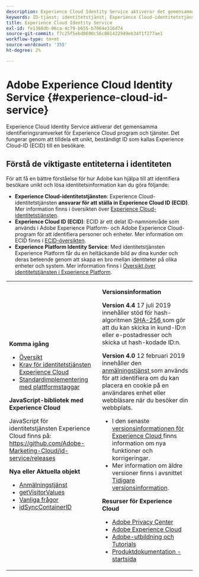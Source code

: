 ```yaml
---
description: Experience Cloud Identity Service aktiverar det gemensamma identifieringsramverket för Experience Cloud program och tjänster. Det fungerar genom att tilldela ett unikt, beständigt ID som kallas Experience Cloud-ID (ECID) till en besökare.
keywords: ID-tjänst; identitetstjänst; Experience Cloud-identitetstjänst
title: Experience Cloud Identity Service
exl-id: fe1368db-06ca-4c79-b655-b7064e316d74
source-git-commit: f7c25f5ebd0690c56c081422949eb34f1f277ae1
workflow-type: tm+mt
source-wordcount: '355'
ht-degree: 2%

---
```


# Adobe Experience Cloud Identity Service {#experience-cloud-id-service}

Experience Cloud Identity Service aktiverar det gemensamma identifieringsramverket för Experience Cloud program och tjänster. Det fungerar genom att tilldela ett unikt, beständigt ID som kallas Experience Cloud-ID (ECID) till en besökare.

## Förstå de viktigaste entiteterna i identiteten

För att få en bättre förståelse för hur Adobe kan hjälpa till att identifiera besökare unikt och lösa identitetsinformation kan du göra följande:

* **Experience Cloud-identitetstjänsten**: Experience Cloud-identitetstjänsten **ansvarar för att ställa in Experience Cloud ID (ECID)**. Mer information finns i översikten över [Experience Cloud-identitetstjänsten](./introduction/overview.md).
* **Experience Cloud ID (ECID)**: ECID är ett delat ID-namnområde som används i Adobe Experience Platform- och Adobe Experience Cloud-program för att identifiera personer och enheter. Mer information om ECID finns i [ECID-översikten](https://experienceleague.adobe.com/docs/experience-platform/identity/ecid.html).
* **Experience Platform Identity Service**: Med identitetstjänsten Experience Platform får du en heltäckande bild av dina kunder och deras beteende genom att skapa en bro mellan identiteter på olika enheter och system. Mer information finns i [Översikt över identitetstjänsten i Experience Platform](https://experienceleague.adobe.com/docs/experience-platform/identity/home.html?lang=sv).

<!-- The Adobe Experience Cloud Identity Service provides a universal, persistent ID that identifies your visitors across all the solutions in the Experience Cloud. It can replace ID generation code for Experience Cloud solutions and services. -->

<table id="table_5E612F746A704FE095B809A013EE977F" class="simpletable"> 
 <tbody> 
  <tr> 
   <td colname="col1"> <p> <b>Komma igång</b> </p> <p> 
     <ul id="ul_D5EC6A54A03F4AB595B588116A7C1296"> 
      <li id="li_845F6DE25A1241439BCDCBC00459D7EB"> <a href="introduction/overview.md" format="dita" scope="local"> Översikt </a> </li> 
      <li id="li_47F399E1D4AF4F08BD647DF01A423BA7"> <a href="reference/requirements.md" format="dita" scope="local"> Krav för identitetstjänsten Experience Cloud </a> </li> 
      <li id="li_CBEEE79B45644F28A52B58DDF23DAD4F"> <a href="https://experienceleague.adobe.com/docs/experience-platform/tags/home.html?lang=en" format="html" scope="external"> Standardimplementering med plattformstaggar </a> </li> 
     </ul> </p> <p><b>JavaScript-bibliotek med Experience Cloud </b> </p> <p>JavaScript för identitetstjänsten Experience Cloud finns på: <a href="https://github.com/Adobe-Marketing-Cloud/id-service/releases" format="https" scope="external"> https://github.com/Adobe-Marketing-Cloud/id-service/releases</a> </p> <p> <b>Nya eller Aktuella objekt</b> </p> <p> 
     <ul id="ul_B0A25B6827734D55BB1E20D12334AC21"> 
      <li id="li_A66924F4948F4A5ABA545A89A28A6F6A"><a href="implementation-guides/opt-in-service/optin-overview.md#concept-f9b5db0d27a245fbadd3e19162319360" format="dita" scope="local"> Anmälningstjänst </a> </li> 
      <li id="li_92D49CB788AD478EA74BCF5328CB9A14"> <a href="library/get-set/getvisitorvalues.md#reference-b8c9e17c170c4291829a792df46ce279" format="dita" scope="local"> getVisitorValues </a> </li> 
      <li id="li_9E512C6DD15C46C3ABD06ACD60D97E4A"> <a href="faq-intro/faq-intro.md" format="dita" scope="local"> Vanliga frågor </a> </li> 
      <li id="li_7744A4898EA542B9BF009D2066810050"> <a href="library/function-vars/idsyncontainerid.md#reference-5cfbed2240fa4def90f535f017a36015" format="dita" scope="local"> idSyncContainerID </a> </li> 
     </ul> </p> 
     <!-- 
     <p> <b>Announcements:</b> </p> 
     <p> <p>Important:  ID service support for Internet Explorer 6, 7, and 8 is deprecated and will be discontinued in a future release. </p> </p> 
     --> </td> 
   <td colname="col2"> <p> <b>Versionsinformation</b> </p> <p><b>Version 4.4</b> 17 juli 2019 innehåller stöd för hash-algoritmen <a href="reference/hashing-support.md" format="dita" scope="local"> SHA-256 </a> som gör att du kan skicka in kund-ID:n eller e-postadresser och skicka ut hash-kodade ID:n.</p><p><b>Version 4.0</b> 12 februari 2019 innehåller den <a href="implementation-guides/opt-in-service/optin-overview.md#concept-f9b5db0d27a245fbadd3e19162319360" format="dita" scope="local"> anmälningstjänst </a> som används för att identifiera om du kan placera en cookie på en användares enhet eller webbläsare när du besöker din webbplats. </p> <p> 
     <ul id="ul_4F06F170F214492780C7D25A069F799F"> 
      <li id="li_45A7CD556FE44F4DAB035C736A058F36"> I den senaste <a href="https://experienceleague.adobe.com/docs/release-notes/experience-cloud/current.html?lang=en" format="https" scope="external"> versionsinformationen för Experience Cloud </a> finns information om nya funktioner och korrigeringar. </li> 
      <li id="li_10CC4FBFEFC947CA9AD15F52D9715257">Mer information om äldre versioner finns i avsnittet <a href="https://experienceleague.adobe.com/docs/release-notes/experience-cloud/current.html?lang=en" format="html" scope="external"> Tidigare versionsinformation</a>. </li> 
     </ul> </p> <p> <b>Resurser för Experience Cloud</b> </p> <p> 
     <ul id="ul_E30EC96BDC624B5591F0470D430B7F41"> 
      <li id="li_F3A5CCFAE0F247CEB41A03CA8E03106B"> <a href="http://www.adobe.com/privacy.html" format="http" scope="external"> Adobe Privacy Center</a> </li> 
      <li id="li_A54C1EB170EA4B8FA6A81B90AB0C39DD"> <a href="https://experienceleague.adobe.com/docs/home.html?lang=en" scope="external" format="http"> Adobe Experience Cloud</a> </li> 
      <li id="li_1938F7044F544481A6CC0F45CC22B80A"> <a href="http://helpx.adobe.com/learning.html?promoid=KAUDK" scope="external" format="http"> Adobe-utbildning och Tutorials </a> </li> 
      <li id="li_C71459E0D1464C05B8B9387C43541F17"> <a href="https://helpx.adobe.com/se/support/experience-cloud.html" scope="external" format="https"> Produktdokumentation - startsida</a> </li> 
     </ul> </p> </td> 
  </tr> 
 </tbody> 
</table>
